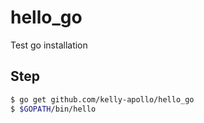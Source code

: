 # hello_go
Test go installation

## Step

```bash
$ go get github.com/kelly-apollo/hello_go
$ $GOPATH/bin/hello
```
